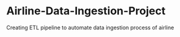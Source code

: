 # Airline-Data-Ingestion-Project
Creating ETL pipeline to automate data ingestion process of airline
